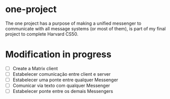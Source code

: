 # one-project
 The one project has a purpose of making a unified messenger to communicate with all message systems (or most of them), is part of my final project to complete Harvard CS50.

 # Modification in progress
- [ ] Create a Matrix client
- [ ] Estabelecer comunicação entre client e server
- [ ] Estabelecer uma ponte entre qualquer Messenger
- [ ] Comunicar via texto com qualquer Messenger
- [ ] Estabelecer ponte entre os demais Messengers
